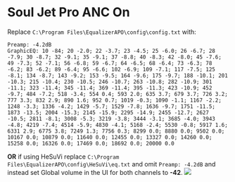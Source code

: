 # Soul Jet Pro ANC On
Replace `C:\Program Files\EqualizerAPO\config\config.txt` with:
```
Preamp: -4.2dB
GraphicEQ: 10 -84; 20 -2.0; 22 -3.7; 23 -4.5; 25 -6.0; 26 -6.7; 28 -7.9; 30 -8.7; 32 -9.1; 35 -9.1; 37 -8.8; 40 -8.3; 42 -8.0; 45 -7.6; 49 -7.3; 52 -7.1; 56 -6.8; 59 -6.7; 64 -6.5; 68 -6.4; 73 -6.3; 78 -6.2; 83 -6.2; 89 -6.4; 95 -6.6; 102 -6.9; 109 -7.1; 117 -7.5; 125 -8.1; 134 -8.7; 143 -9.2; 153 -9.5; 164 -9.6; 175 -9.7; 188 -10.1; 201 -10.3; 215 -10.4; 230 -10.5; 246 -10.7; 263 -10.8; 282 -10.9; 301 -11.1; 323 -11.4; 345 -11.4; 369 -11.4; 395 -11.3; 423 -10.9; 452 -9.7; 484 -7.2; 518 -3.4; 554 0.4; 593 2.0; 635 3.7; 679 3.7; 726 3.2; 777 3.3; 832 2.9; 890 1.6; 952 0.7; 1019 -0.3; 1090 -1.1; 1167 -2.2; 1248 -3.3; 1336 -4.2; 1429 -5.7; 1529 -7.8; 1636 -9.7; 1751 -11.5; 1873 -13.5; 2004 -15.3; 2145 -15.9; 2295 -14.9; 2455 -12.7; 2627 -10.5; 2811 -8.1; 3008 -5.3; 3219 -3.8; 3444 -3.1; 3685 -4.0; 3943 -4.8; 4219 -7.4; 4514 -5.9; 4830 -4.1; 5168 -2.4; 5530 -0.8; 5917 1.6; 6331 2.9; 6775 3.8; 7249 1.3; 7756 0.3; 8299 0.0; 8880 0.0; 9502 0.0; 10167 0.0; 10879 0.0; 11640 0.0; 12455 0.0; 13327 0.0; 14260 0.0; 15258 0.0; 16326 0.0; 17469 0.0; 18692 0.0; 20000 0.0
```
**OR** if using HeSuVi replace `C:\Program Files\EqualizerAPO\config\HeSuVi\eq.txt` and omit `Preamp: -4.2dB` and instead set Global volume in the UI for both channels to **-42**.
![](https://raw.githubusercontent.com/jaakkopasanen/AutoEq/master/results/Innerfidelity%202017/innerfidelity/onear/Soul%20Jet%20Pro%20ANC%20On/Soul%20Jet%20Pro%20ANC%20On.png)